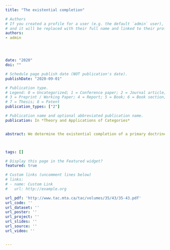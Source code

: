 ```yaml
---
title: "The existential completion"

# Authors
# If you created a profile for a user (e.g. the default `admin` user), write the username (folder name) here 
# and it will be replaced with their full name and linked to their profile.
authors:
- admin




date: "2020"
doi: ""

# Schedule page publish date (NOT publication's date).
publishDate: "2020-09-01"

# Publication type.
# Legend: 0 = Uncategorized; 1 = Conference paper; 2 = Journal article;
# 3 = Preprint / Working Paper; 4 = Report; 5 = Book; 6 = Book section;
# 7 = Thesis; 8 = Patent
publication_types: ["2"]

# Publication name and optional abbreviated publication name.
publication: In *Theory and Applications of Categories*


abstract: We determine the existential completion of a primary doctrine, and we prove that the 2-monad obtained from it is lax-idempotent, and that the 2-category of existential doctrines is isomorphic to the 2-category of algebras for this 2-monad.We also show that the existential completion of an elementary doctrine is again elementary. Finally we extend the notion of exact completion of an elementary existential doctrine to an arbitrary elementary doctrine. 



tags: []

# Display this page in the Featured widget?
featured: true

# Custom links (uncomment lines below)
# links:
# - name: Custom Link
#   url: http://example.org

url_pdf: 'http://www.tac.mta.ca/tac/volumes/35/43/35-43.pdf'
url_code: ''
url_dataset: ''
url_poster: ''
url_project: ''
url_slides: ''
url_source: ''
url_video: ''


---
```



